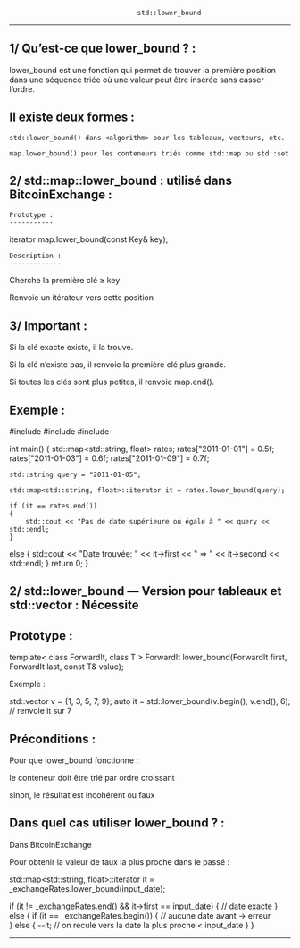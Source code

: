                                     std::lower_bound
*******************************************************************************************************************

1/ Qu’est-ce que lower_bound ? :
--------------------------------

lower_bound est une fonction qui permet de trouver la première position dans une séquence 
triée où une valeur peut être insérée sans casser l’ordre.

Il existe deux formes :
-----------------------

    std::lower_bound() dans <algorithm> pour les tableaux, vecteurs, etc.

    map.lower_bound() pour les conteneurs triés comme std::map ou std::set

2/ std::map::lower_bound : utilisé dans BitcoinExchange :
---------------------------------------------------------

    Prototype :
    -----------

iterator map.lower_bound(const Key& key);

    Description :
    -------------

Cherche la première clé ≥ key

Renvoie un itérateur vers cette position

3/ Important :
--------------

Si la clé exacte existe, il la trouve.

Si la clé n’existe pas, il renvoie la première clé plus grande.

Si toutes les clés sont plus petites, il renvoie map.end().

Exemple :
---------

#include <iostream>
#include <map>
#include <string>

int main() 
{
    std::map<std::string, float> rates;
    rates["2011-01-01"] = 0.5f;
    rates["2011-01-03"] = 0.6f;
    rates["2011-01-09"] = 0.7f;

    std::string query = "2011-01-05";

    std::map<std::string, float>::iterator it = rates.lower_bound(query);

    if (it == rates.end()) 
    {
        std::cout << "Pas de date supérieure ou égale à " << query << std::endl;
    }
else 
    {
        std::cout << "Date trouvée: " << it->first << " => " << it->second << std::endl;
    }
    return 0;
}


2/ std::lower_bound — Version pour tableaux et std::vector : Nécessite <algorithm>
------------------------------------------------------------

Prototype :
-----------

template< class ForwardIt, class T >
ForwardIt lower_bound(ForwardIt first, ForwardIt last, const T& value);

Exemple :

std::vector<int> v = {1, 3, 5, 7, 9};
auto it = std::lower_bound(v.begin(), v.end(), 6); // renvoie it sur 7

Préconditions :
---------------

Pour que lower_bound fonctionne :

le conteneur doit être trié par ordre croissant

sinon, le résultat est incohérent ou faux

Dans quel cas utiliser lower_bound ? :
--------------------------------------

Dans BitcoinExchange

Pour obtenir la valeur de taux la plus proche dans le passé :

std::map<std::string, float>::iterator it = _exchangeRates.lower_bound(input_date);

if (it != _exchangeRates.end() && it->first == input_date) 
{
    // date exacte
} 
else 
{
    if (it == _exchangeRates.begin()) 
{
        // aucune date avant → erreur    
} 
else 
{
        --it; // on recule vers la date la plus proche < input_date
}
}

************************************************************************************************************************
